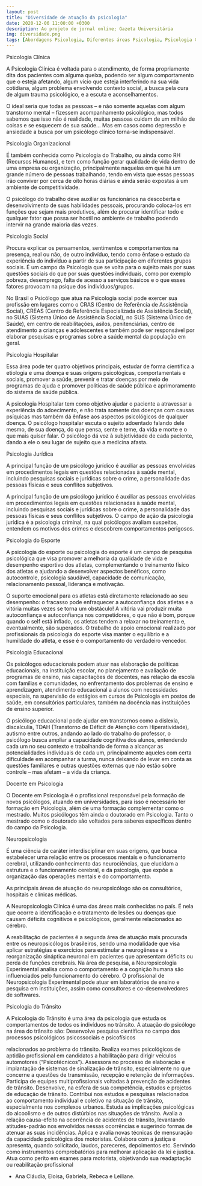 ```yaml
---
layout: post
title: "Diversidade de atuação da psicologia"
date: 2020-12-06 11:00:00 +0300
description: Ao projeto de jornal online; Gazeta Universitária
img: diversidade.png
tags: [Abordagens Psicologia, Diferentes áreas Psicologia, Psicologia Clínica, Psicologia Hospitalar, Psicologia Jurídica] 
---
```


Psicologia Clínica

A Psicologia Clínica é voltada para o atendimento, de forma propriamente dita dos pacientes com alguma queixa, podendo ser algum comportamento que o esteja afetando, algum vício que esteja interferindo na sua vida cotidiana, algum problema envolvendo contexto social, a busca pela cura de algum trauma psicológico, e a escuta e aconselhamentos.

O ideal seria que todas as pessoas – e não somente aquelas com algum transtorno mental – fizessem acompanhamento psicológico, mas todos sabemos que isso não é realidade, muitas pessoas cuidam de um milhão de coisas e se esquecem de sua saúde... Mas em casos como depressão e ansiedade a busca por um psicólogo clínico torna-se indispensável.

Psicologia Organizacional

É também conhecida como Psicologia do Trabalho, ou ainda como RH (Recursos Humanos), e tem como função gerar qualidade de vida dentro de uma empresa ou organização, principalmente naquelas em que há um grande número de pessoas trabalhando, tendo em vista que essas pessoas irão conviver por cerca de oito horas diárias e ainda serão expostas à um ambiente de competitividade.

O psicólogo do trabalho deve auxiliar os funcionários na descoberta e desenvolvimento de suas habilidades pessoais, procurando coloca-los em funções que sejam mais produtivos, além de procurar identificar todo e qualquer fator que possa ser hostil no ambiente de trabalho podendo intervir na grande maioria das vezes.

Psicologia Social

Procura explicar os pensamentos, sentimentos e comportamentos na presença, real ou não, de outro indivíduo, tendo como ênfase o estudo da experiência do indivíduo a partir de sua participação em diferentes grupos sociais. É um campo da Psicologia que se volta para o sujeito mais por suas questões sociais do que por suas questões individuais, como por exemplo pobreza, desemprego, falta de acesso a serviços básicos e o que esses fatores provocam na psique dos indivíduos/grupos.

No Brasil o Psicólogo que atua na Psicologia social pode exercer sua profissão em lugares como o CRAS (Centro de Referência de Assistência Social), CREAS (Centro de Referência Especializada de Assistência Social), no SUAS (Sistema Único de Assistência Social), no SUS (Sistema Único de Saúde), em centro de reabilitações, asilos, penitenciárias, centro de atendimento a crianças e adolescentes e também pode ser responsável por elaborar pesquisas e programas sobre a saúde mental da população em geral.

Psicologia Hospitalar

Essa área pode ter quatro objetivos principais, estudar de forma científica a etiologia e uma doença e suas origens psicológicas, comportamentais e sociais, promover a saúde, prevenir e tratar doenças por meio de programas de ajuda e promover políticas de saúde pública e aprimoramento do sistema de saúde pública.

A psicologia Hospitalar tem como objetivo ajudar o paciente a atravessar a experiência do adoecimento, e não trata somente das doenças com causas psíquicas mas também dá ênfase aos aspectos psicológicos de qualquer doença. O psicólogo hospitalar escuta o sujeito adoentado falando dele mesmo, de sua doença, do que pensa, sente e teme, da vida e morte e o que mais quiser falar. O psicólogo dá voz à subjetividade de cada paciente, dando a ele o seu lugar de sujeito que a medicina afasta.

Psicologia Jurídica

A principal função de um psicólogo jurídico é auxiliar as pessoas envolvidas em procedimentos legais em questões relacionadas à saúde mental, incluindo pesquisas sociais e jurídicas sobre o crime, a personalidade das pessoas físicas e seus conflitos subjetivos.

A principal função de um psicólogo jurídico é auxiliar as pessoas envolvidas em procedimentos legais em questões relacionadas à saúde mental, incluindo pesquisas sociais e jurídicas sobre o crime, a personalidade das pessoas físicas e seus conflitos subjetivos. O campo de ação da psicologia jurídica é a psicologia criminal, na qual psicólogos avaliam suspeitos, entendem os motivos dos crimes e descobrem comportamentos perigosos.

Psicologia do Esporte

A psicologia do esporte ou psicologia do esporte é um campo de pesquisa psicológica que visa promover a melhoria da qualidade de vida e desempenho esportivo dos atletas, complementando o treinamento físico dos atletas e ajudando a desenvolver aspectos benéficos, como autocontrole, psicologia saudável, capacidade de comunicação, relacionamento pessoal, liderança e motivação.

O suporte emocional para os atletas está diretamente relacionado ao seu desempenho: o fracasso pode enfraquecer a autoconfiança dos atletas e a vitória muitas vezes se torna um obstáculo! A vitória vai produzir muita autoconfiança e autoconfiança nos competidores, o que não é bom, porque quando o self está inflado, os atletas tendem a relaxar no treinamento e, eventualmente, são superados. O trabalho de apoio emocional realizado por profissionais da psicologia do esporte visa manter o equilíbrio e a humildade do atleta, e esse é o comportamento do verdadeiro vencedor.

Psicologia Educacional

Os psicólogos educacionais podem atuar nas elaboração de políticas educacionais, na instituição escolar, no planejamento e avaliação de programas de ensino, nas capacitações de docentes, nas relação da escola com famílias e comunidades, no enfrentamento dos problemas de ensino e aprendizagem, atendimento educacional a alunos com necessidades especiais, na supervisão de estágios em cursos de Psicologia em postos de saúde, em consultórios particulares, também na docência nas instituições de ensino superior.

O psicólogo educacional pode ajudar em transtornos como a dislexia, discalculia, TDAH (Transtorno de Déficit de Atenção com Hiperatividade), autismo entre outros, andando ao lado do trabalho do professor, o psicólogo busca ampliar a capacidade cognitiva dos alunos, entendendo cada um no seu contexto e trabalhando de forma a alcançar as potencialidades individuais de cada um, principalmente aqueles com certa dificuldade em acompanhar a turma, nunca deixando de levar em conta as questões familiares e outras questões externas que não estão sobre controle – mas afetam – a vida da criança.

Docente em Psicologia

O Docente em Psicologia é o profissional responsável pela formação de novos psicólogos, atuando em universidades, para isso é necessário ter formação em Psicologia, além de uma formação complementar como o mestrado. Muitos psicólogos têm ainda o doutorado em Psicologia. Tanto o mestrado como o doutorado são voltados para saberes específicos dentro do campo da Psicologia.

Neuropsicologia

É uma ciência de caráter interdisciplinar em suas origens, que busca estabelecer uma relação entre os processos mentais e o funcionamento cerebral, utilizando conhecimento das neurociências, que elucidam a estrutura e o funcionamento cerebral, e da psicologia, que expõe a organização das operações mentais e do comportamento.

As principais áreas de atuação do neuropsicólogo são os consultórios, hospitais e clínicas médicas.

A Neuropsicologia Clínica é uma das áreas mais conhecidas no país. É nela que ocorre a identificação e o tratamento de lesões ou doenças que causam déficits cognitivos e psicológicos, geralmente relacionados ao cérebro.

A reabilitação de pacientes é a segunda área de atuação mais procurada entre os neuropsicólogos brasileiros, sendo uma modalidade que visa aplicar estratégias e exercícios para estimular a neurogênese e a reorganização sináptica neuronal em pacientes que apresentam déficits ou perda de funções cerebrais. Na área de pesquisa, a Neuropsicologia Experimental analisa como o comportamento e a cognição humana são influenciados pelo funcionamento do cérebro. O profissional de Neuropsicologia Experimental pode atuar em laboratórios de ensino e pesquisa em instituições, assim como consultores e co-desenvolvedores de softwares.

Psicologia do Trânsito

A Psicologia do Trânsito é uma área da psicologia que estuda os comportamentos de todos os indivíduos no trânsito. A atuação do psicólogo na área do trânsito são: Desenvolve pesquisa científica no campo dos processos psicológicos psicossociais e psicofísicos

relacionados ao problema do trânsito. Realiza exames psicológicos de aptidão profissional em candidatos a habilitação para dirigir veículos automotores (“Psicotécnicos”). Assessora no processo de elaboração e implantação de sistemas de sinalização de trânsito, especialmente no que concerne a questões de transmissão, recepção e retenção de informações. Participa de equipes multiprofissionais voltadas à prevenção de acidentes de trânsito. Desenvolve, na esfera de sua competência, estudos e projetos de educação de trânsito. Contribui nos estudos e pesquisas relacionados ao comportamento individual e coletivo na situação de trânsito, especialmente nos complexos urbanos. Estuda as implicações psicológicas do alcoolismo e de outros distúrbios nas situações de trânsito. Avalia a relação causa-efeito na ocorrência de acidentes de trânsito, levantando atitudes-padrão nos envolvidos nessas ocorrências e sugerindo formas de atenuar as suas incidências. Aplica e avalia novas técnicas de mensuração da capacidade psicológica dos motoristas. Colabora com a justiça e apresenta, quando solicitado, laudos, pareceres, depoimentos etc. Servindo como instrumentos comprobatórios para melhorar aplicação da lei e justiça. Atua como perito em exames para motorista, objetivando sua readaptação ou reabilitação profissional

- Ana Cláudia, Eloisa, Gabriela, Rebeca e Leiliane.

